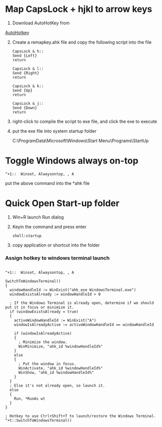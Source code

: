 # Map CapsLock + hjkl to arrow keys

1. Download AutoHotKey from 

[AutoHotkey](https://www.autohotkey.com/)

2. Create a remapkey.ahk file and copy the following script into the file

   ```
   CapsLock & h::
   Send {Left}
   return
   
   CapsLock & l::
   Send {Right}
   return
   
   CapsLock & k::
   Send {Up}
   return
   
   CapsLock & j::
   Send {Down}
   return
   ```

   

3. right-click to compile the script to exe file, and click the exe to execute

4. put the exe file into system startup folder

   C:\ProgramData\Microsoft\Windows\Start Menu\Programs\StartUp

# Toggle Windows always on-top

`^+1::  Winset, Alwaysontop, , A`

put the above command into the *ahk file

# Quick Open Start-up folder

1. Win+R launch Run dialog

2. Keyin the command and press enter

   `shell:startup`

3. copy application or shortcut into the folder

### Assign hotkey to windows terminal launch
``` 

^+1::  Winset, Alwaysontop, , A

SwitchToWindowsTerminal()
{
  windowHandleId := WinExist("ahk_exe WindowsTerminal.exe")
  windowExistsAlready := windowHandleId > 0

  ; If the Windows Terminal is already open, determine if we should put it in focus or minimize it.
  if (windowExistsAlready = true)
  {
    activeWindowHandleId := WinExist("A")
    windowIsAlreadyActive := activeWindowHandleId == windowHandleId

    if (windowIsAlreadyActive)
    {
      ; Minimize the window.
      WinMinimize, "ahk_id %windowHandleId%"
    }
    else
    {
      ; Put the window in focus.
      WinActivate, "ahk_id %windowHandleId%"
      WinShow, "ahk_id %windowHandleId%"
    }
  }
  ; Else it's not already open, so launch it.
  else
  {
    Run, *RunAs wt
  }
}

; Hotkey to use Ctrl+Shift+T to launch/restore the Windows Terminal.
^+t::SwitchToWindowsTerminal()
```